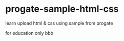 # progate-sample-html-css

learn upload html & css using sample from progate

for education only
bbb
